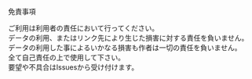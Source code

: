 免責事項

ご利用は利用者の責任において行ってください。  
データの利用、またはリンク先により生じた損害に対する責任を負いません。  
データの利用した事によるいかなる損害も作者は一切の責任を負いません。  
全て自己責任の上で使用して下さい。  
要望や不具合はIssuesから受け付けます。  
